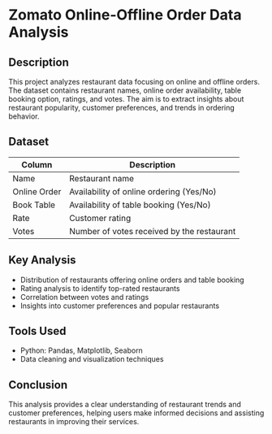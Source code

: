# Zomato Online-Offline Order Data Analysis

## Description
This project analyzes restaurant data focusing on online and offline orders. The dataset contains restaurant names, online order availability, table booking option, ratings, and votes. The aim is to extract insights about restaurant popularity, customer preferences, and trends in ordering behavior.

## Dataset
| Column       | Description                                      |
|--------------|--------------------------------------------------|
| Name         | Restaurant name                                  |
| Online Order | Availability of online ordering (Yes/No)        |
| Book Table   | Availability of table booking (Yes/No)          |
| Rate         | Customer rating                                  |
| Votes        | Number of votes received by the restaurant      |

## Key Analysis
- Distribution of restaurants offering online orders and table booking  
- Rating analysis to identify top-rated restaurants  
- Correlation between votes and ratings  
- Insights into customer preferences and popular restaurants  

## Tools Used
- Python: Pandas, Matplotlib, Seaborn  
- Data cleaning and visualization techniques  

## Conclusion
This analysis provides a clear understanding of restaurant trends and customer preferences, helping users make informed decisions and assisting restaurants in improving their services.
